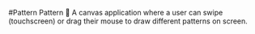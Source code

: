 #Pattern Pattern 🎨
A canvas application where a user can swipe (touchscreen) or drag their mouse to draw different patterns on screen.
